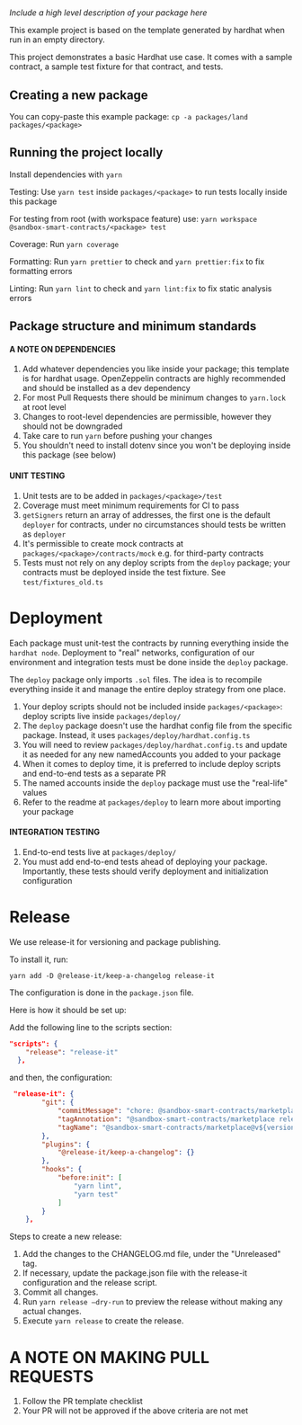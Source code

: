 # <PACKAGE>

_Include a high level description of your package here_

This example project is based on the template generated by hardhat when run in
an empty directory.

This project demonstrates a basic Hardhat use case. It comes with a sample
contract, a sample test fixture for that contract, and tests.

## Creating a new package

You can copy-paste this example package:
`cp -a packages/land packages/<package>`

## Running the project locally

Install dependencies with `yarn`

Testing: Use `yarn test` inside `packages/<package>` to run tests locally inside
this package

For testing from root (with workspace feature) use:
`yarn workspace @sandbox-smart-contracts/<package> test`

Coverage: Run `yarn coverage`

Formatting: Run `yarn prettier` to check and `yarn prettier:fix` to fix
formatting errors

Linting: Run `yarn lint` to check and `yarn lint:fix` to fix static analysis
errors

## Package structure and minimum standards

#### A NOTE ON DEPENDENCIES

1. Add whatever dependencies you like inside your package; this template is for
   hardhat usage. OpenZeppelin contracts are highly recommended and should be
   installed as a dev dependency
2. For most Pull Requests there should be minimum changes to `yarn.lock` at root
   level
3. Changes to root-level dependencies are permissible, however they should not
   be downgraded
4. Take care to run `yarn` before pushing your changes
5. You shouldn't need to install dotenv since you won't be deploying inside this
   package (see below)

#### UNIT TESTING

1. Unit tests are to be added in `packages/<package>/test`
2. Coverage must meet minimum requirements for CI to pass
3. `getSigners` return an array of addresses, the first one is the default
   `deployer` for contracts, under no circumstances should tests be written as
   `deployer`
4. It's permissible to create mock contracts at
   `packages/<package>/contracts/mock` e.g. for third-party contracts
5. Tests must not rely on any deploy scripts from the `deploy` package; your
   contracts must be deployed inside the test fixture. See
   `test/fixtures_old.ts`

# Deployment

Each package must unit-test the contracts by running everything inside the
`hardhat node`. Deployment to "real" networks, configuration of our environment
and integration tests must be done inside the `deploy` package.

The `deploy` package only imports `.sol` files. The idea is to recompile
everything inside it and manage the entire deploy strategy from one place.

1. Your deploy scripts should not be included inside `packages/<package>`:
   deploy scripts live inside `packages/deploy/`
2. The `deploy` package doesn't use the hardhat config file from the specific
   package. Instead, it uses `packages/deploy/hardhat.config.ts`
3. You will need to review `packages/deploy/hardhat.config.ts` and update it as
   needed for any new namedAccounts you added to your package
4. When it comes to deploy time, it is preferred to include deploy scripts and
   end-to-end tests as a separate PR
5. The named accounts inside the `deploy` package must use the "real-life"
   values
6. Refer to the readme at `packages/deploy` to learn more about importing your
   package

#### INTEGRATION TESTING

1. End-to-end tests live at `packages/deploy/`
2. You must add end-to-end tests ahead of deploying your package. Importantly,
   these tests should verify deployment and initialization configuration

# Release

We use release-it for versioning and package publishing.

To install it, run:

```shell
yarn add -D @release-it/keep-a-changelog release-it
```

The configuration is done in the `package.json` file.

Here is how it should be set up:

Add the following line to the scripts section:

```json
"scripts": {
    "release": "release-it"
  },
```

and then, the configuration:

```json
 "release-it": {
        "git": {
            "commitMessage": "chore: @sandbox-smart-contracts/marketplace release v${version}",
            "tagAnnotation": "@sandbox-smart-contracts/marketplace release v${version}",
            "tagName": "@sandbox-smart-contracts/marketplace@v${version}"
        },
        "plugins": {
            "@release-it/keep-a-changelog": {}
        },
        "hooks": {
            "before:init": [
                "yarn lint",
                "yarn test"
            ]
        }
    },
```

Steps to create a new release:

1. Add the changes to the CHANGELOG.md file, under the "Unreleased" tag.
2. If necessary, update the package.json file with the release-it configuration
   and the release script.
3. Commit all changes.
4. Run `yarn release –dry-run` to preview the release without making any actual
   changes.
5. Execute `yarn release` to create the release.

# A NOTE ON MAKING PULL REQUESTS

1. Follow the PR template checklist
2. Your PR will not be approved if the above criteria are not met
